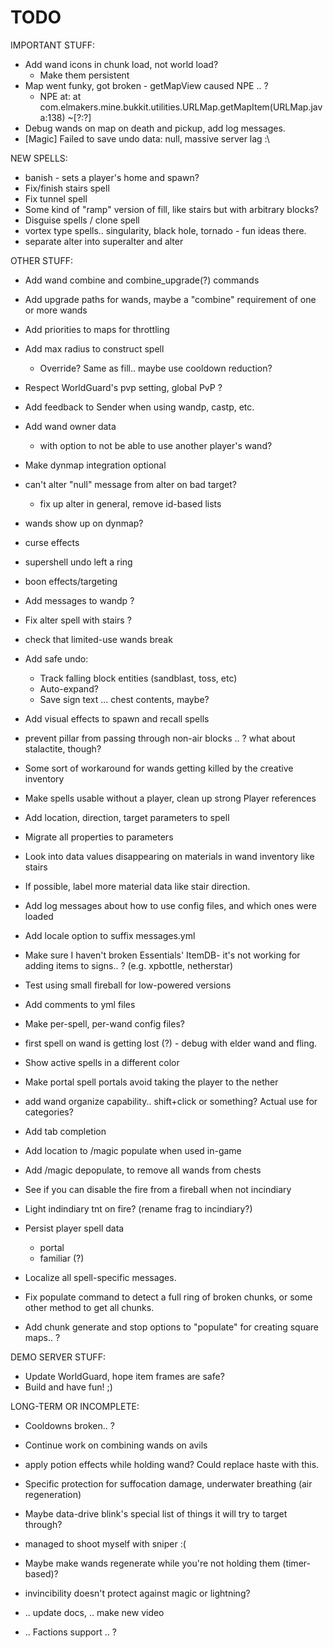 # TODO

IMPORTANT STUFF:

 - Add wand icons in chunk load, not world load?
   - Make them persistent
 - Map went funky, got broken - getMapView caused NPE .. ?
   - NPE at:  at com.elmakers.mine.bukkit.utilities.URLMap.getMapItem(URLMap.java:138) ~[?:?]
 - Debug wands on map on death and pickup, add log messages.
 - [Magic] Failed to save undo data: null, massive server lag :\

NEW SPELLS:

 - banish - sets a player's home and spawn?
 - Fix/finish stairs spell
 - Fix tunnel spell
 - Some kind of "ramp" version of fill, like stairs but with arbitrary blocks?
 - Disguise spells / clone spell
 - vortex type spells.. singularity, black hole, tornado - fun ideas there.
 - separate alter into superalter and alter

OTHER STUFF:
 
 - Add wand combine and combine_upgrade(?) commands
 - Add upgrade paths for wands, maybe a "combine" requirement of one or more wands
 - Add priorities to maps for throttling
 - Add max radius to construct spell
   - Override? Same as fill.. maybe use cooldown reduction?
 - Respect WorldGuard's pvp setting, global PvP ?
 - Add feedback to Sender when using wandp, castp, etc.
 - Add wand owner data
   - with option to not be able to use another player's wand?
 - Make dynmap integration optional
 - can't alter "null" message from alter on bad target?
   - fix up alter in general, remove id-based lists
 - wands show up on dynmap?
 - curse effects
 - supershell undo left a ring
 - boon effects/targeting
 - Add messages to wandp ?
 - Fix alter spell with stairs ?
 - check that limited-use wands break
 - Add safe undo:
   - Track falling block entities (sandblast, toss, etc)
   - Auto-expand?
   - Save sign text ... chest contents, maybe?
 - Add visual effects to spawn and recall spells
 - prevent pillar from passing through non-air blocks .. ? what about stalactite, though?
 - Some sort of workaround for wands getting killed by the creative inventory
 - Make spells usable without a player, clean up strong Player references
 - Add location, direction, target parameters to spell
 - Migrate all properties to parameters
 - Look into data values disappearing on materials in wand inventory like stairs
 - If possible, label more material data like stair direction.
 - Add log messages about how to use config files, and which ones were loaded
 - Add locale option to suffix messages.yml
 - Make sure I haven't broken Essentials' ItemDB- it's not working for adding items to signs.. ? (e.g. xpbottle, netherstar)
 
 - Test using small fireball for low-powered versions
 - Add comments to yml files
 - Make per-spell, per-wand config files?
 - first spell on wand is getting lost (?) - debug with elder wand and fling. 
 - Show active spells in a different color
 - Make portal spell portals avoid taking the player to the nether
 
 - add wand organize capability.. shift+click or something? Actual use for categories?
 - Add tab completion
 - Add location to /magic populate when used in-game
 - Add /magic depopulate, to remove all wands from chests
 
 - See if you can disable the fire from a fireball when not incindiary
 - Light indindiary tnt on fire? (rename frag to incindiary?)

 - Persist player spell data
   - portal
   - familiar (?)
 - Localize all spell-specific messages.
 
 - Fix populate command to detect a full ring of broken chunks, or some other method to get all chunks.
 - Add chunk generate and stop options to "populate" for creating square maps.. ?

DEMO SERVER STUFF:

 - Update WorldGuard, hope item frames are safe?
 - Build and have fun! ;)

LONG-TERM OR INCOMPLETE:
 
 - Cooldowns broken.. ?
 - Continue work on combining wands on avils
 - apply potion effects while holding wand? Could replace haste with this.
 - Specific protection for suffocation damage, underwater breathing (air regeneration)
 - Maybe data-drive blink's special list of things it will try to target through?
 - managed to shoot myself with sniper :(
 - Maybe make wands regenerate while you're not holding them (timer-based)?

 - invincibility doesn't protect against magic or lightning?
 - .. update docs, .. make new video
 - .. Factions support .. ?

